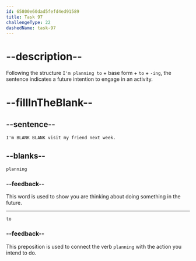 ```yaml
---
id: 65800e60dad5fefd4ed91589
title: Task 97
challengeType: 22
dashedName: task-97
---
```


# --description--

Following the structure `I'm planning to` + base form + `to` + `-ing`, the sentence indicates a future intention to engage in an activity.

# --fillInTheBlank--

## --sentence--

`I'm BLANK BLANK visit my friend next week.`

## --blanks--

`planning`

### --feedback--

This word is used to show you are thinking about doing something in the future.

---

`to`

### --feedback--

This preposition is used to connect the verb `planning` with the action you intend to do.

